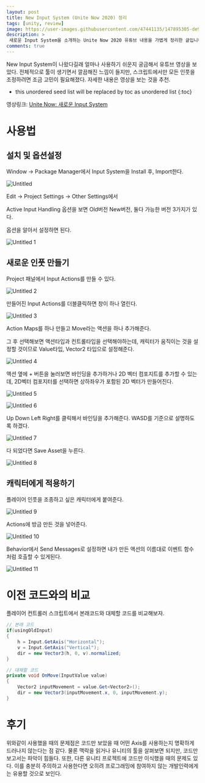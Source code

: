 ```yaml
---
layout: post
title: New Input System (Unite Now 2020) 정리
tags: [unity, review]
image: https://user-images.githubusercontent.com/47441135/147895305-de939e96-d511-48cb-a3dc-b32a4a69b9a7.png
description: >
 새로운 Input System을 소개하는 Unite Now 2020 유튜브 내용을 가볍게 정리한 글입니다.
comments: true
---
```


New Input System이 나왔다길래 얼마나 사용하기 쉬운지 궁금해서 유튜브 영상을 보았다. 전체적으로 툴이 생기면서 깔끔해진 느낌이 들지만, 스크립트에서만 모든 인풋을 조정하려면 조금 고민이 필요해졌다. 자세한 내용은 영상을 보는 것을 추천.

* this unordered seed list will be replaced by toc as unordered list
{:toc}

영상링크: 
[Unite Now: 새로운 Input System](https://youtu.be/n_-8s9IwLKU)

# 사용법

## 설치 및 옵션설정

Window → Package Manager에서 Input System을 Install 후, Import한다.

![Untitled](https://user-images.githubusercontent.com/47441135/147895916-8f67164a-e59f-4185-83bf-3ce9a8349504.png)

Edit → Project Settings → Other Settings에서

Active Input Handling 옵션을 보면 Old버전 New버전, 둘다 가능한 버전 3가지가 있다.

옵션을 알아서 설정하면 된다.

![Untitled 1](https://user-images.githubusercontent.com/47441135/147895692-6495869f-8d50-4da2-86d8-19b95f417158.png)


## 새로운 인풋 만들기

Project 패널에서 Input Actions를 만들 수 있다.

![Untitled 2](https://user-images.githubusercontent.com/47441135/147895701-ca71f855-efd0-407d-a20a-4152376644b5.png)


만들어진 Input Actions를 더블클릭하면 창이 하나 열린다.

![Untitled 3](https://user-images.githubusercontent.com/47441135/147895709-92f22b5e-49e1-40aa-bd28-45e98077dab7.png)

Action Maps를 하나 만들고 Move라는 액션을 하나 추가해준다.

그 후 선택해보면 액션타입과 컨트롤타입을 선택해야하는데, 캐릭터가 움직이는 것을 설정할 것이므로 Value타입, Vector2 타입으로 설정해준다.

![Untitled 4](https://user-images.githubusercontent.com/47441135/147895715-1534a38c-48e4-4fef-8981-ea6ec792ae76.png)

액션 옆에  + 버튼을 눌러보면 바인딩을 추가하거나 2D 벡터 컴포지트를 추가할 수 있는데, 2D벡터 컴포지터를 선택하면 상하좌우가 포함된 2D 벡터가 만들어진다.

![Untitled 5](https://user-images.githubusercontent.com/47441135/147895718-a82266f7-f3f3-428d-a0a8-8a43126e2434.png)

![Untitled 6](https://user-images.githubusercontent.com/47441135/147895726-a07cf3cb-8573-4c2e-bf18-b54040eeb5cb.png)

Up Down Left Right를 클릭해서 바인딩을 추가해준다. WASD를 기준으로 설명하도록 하겠다.

![Untitled 7](https://user-images.githubusercontent.com/47441135/147895733-d6b1fbd9-d2f2-40c1-8c8d-2b44fdc53741.png)

다 되었다면 Save Asset을 누른다.

![Untitled 8](https://user-images.githubusercontent.com/47441135/147895737-0bdd9bdc-48d0-4b5f-8ab3-310d783e0c8f.png)

## 캐릭터에게 적용하기

플레이어 인풋을 조종하고 싶은 캐릭터에게 붙여준다.

![Untitled 9](https://user-images.githubusercontent.com/47441135/147895746-731886a6-ed59-4c01-acff-382c9d9e5f31.png)

Actions에 방금 만든 것을 넣어준다.

![Untitled 10](https://user-images.githubusercontent.com/47441135/147895748-0c66d1b2-d035-4db3-bdae-60002f044a3c.png)

Behavior에서 Send Messages로 설정하면 내가 만든 액션의 이름대로 이벤트 함수처럼 호출할 수 있게된다.

![Untitled 11](https://user-images.githubusercontent.com/47441135/147895751-af234c4b-762f-4a60-b726-808aa6ee6050.png)


# 이전 코드와의 비교

플레이어 컨트롤러 스크립트에서 본래코드와 대체할 코드를 비교해보자.

```csharp
// 본래 코드
if(usingOldInput)
{
	h = Input.GetAxis("Horizontal");
	v = Input.GetAxis("Vertical");
	dir = new Vector3(h, 0, v).normalized;
}
```

```csharp
// 대체할 코드
private void OnMove(InputValue value)
{
	Vector2 inputMovement = value.Get<Vector2>();
	dir = new Vector3(inputMovement.x, 0, inputMovement.y);
}
```

# 후기

위와같이 사용했을 때의 문제점은 코드만 보았을 때 어떤 Axis를 사용하는지 명확하게 드러나지 않는다는 점 같다. 물론 맥락을 읽거나 유니티의 툴을 살펴보면 되지만, 코드만 보고서는 파악이 힘들다. 또한, 다른 유니티 프로젝트에 코드만 이식했을 때의 문제도 있다.
이를 충분히 주의하고 사용한다면 오히려 프로그래밍에 참여하지 않는 개발인력에게는 유용할 것으로 보인다.